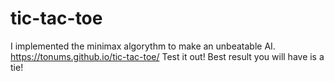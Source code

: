 # tic-tac-toe
I implemented the minimax algorythm to make an unbeatable AI.
https://tonums.github.io/tic-tac-toe/
Test it out! Best result you will have is a tie! 
